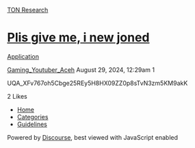 [TON Research](/)

# [Plis give me, i new joned](/t/plis-give-me-i-new-joned/30311)

[Application](/c/application/20) 

    

[Gaming\_Youtuber\_Aceh](https://tonresear.ch/u/Gaming_Youtuber_Aceh)  August 29, 2024, 12:29am  1

UQA\_XFv767oh5Cbge25REy5H8HX09ZZ0p8sTvN3zm5KM9akK

  2 Likes

*   [Home](/)
*   [Categories](/categories)
*   [Guidelines](/guidelines)

Powered by [Discourse](https://www.discourse.org), best viewed with JavaScript enabled